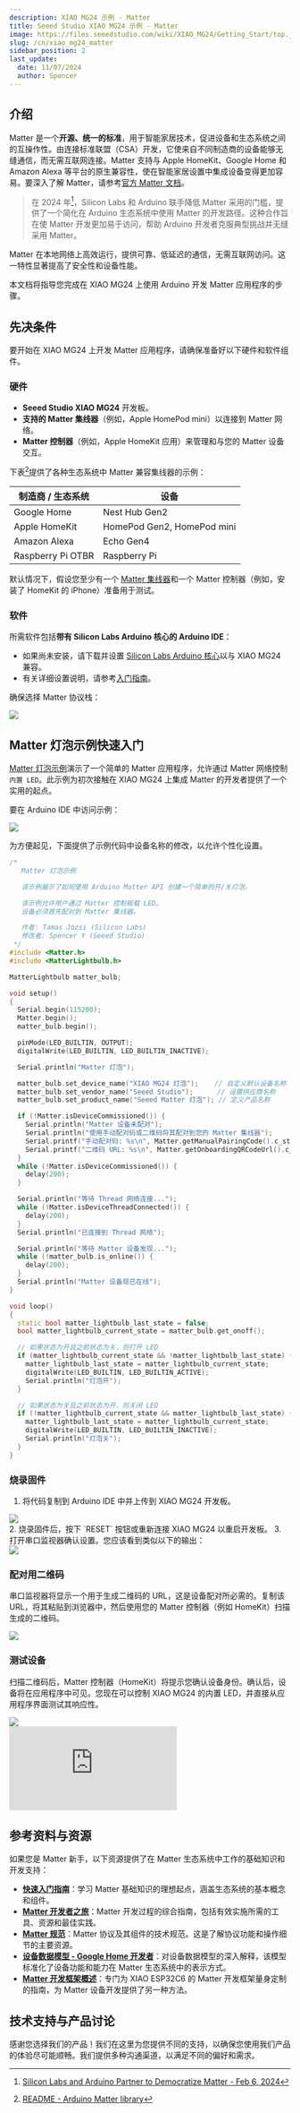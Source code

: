 ```yaml
---
description: XIAO MG24 示例 - Matter
title: Seeed Studio XIAO MG24 示例 - Matter
image: https://files.seeedstudio.com/wiki/XIAO_MG24/Getting_Start/top.jpg
slug: /cn/xiao_mg24_matter
sidebar_position: 2
last_update:
  date: 11/07/2024
  author: Spencer
---
```


## 介绍

Matter 是一个**开源、统一的标准**，用于智能家居技术，促进设备和生态系统之间的互操作性。由连接标准联盟（CSA）开发，它使来自不同制造商的设备能够无缝通信，而无需互联网连接。Matter 支持与 Apple HomeKit、Google Home 和 Amazon Alexa 等平台的原生兼容性，使在智能家居设置中集成设备变得更加容易。要深入了解 Matter，请参考[官方 Matter 文档](https://project-chip.github.io/connectedhomeip-doc/index.html)。

> 在 2024 年[^1]，Silicon Labs 和 Arduino 联手降低 Matter 采用的门槛，提供了一个简化在 Arduino 生态系统中使用 Matter 的开发路径。这种合作旨在使 Matter 开发更加易于访问，帮助 Arduino 开发者克服典型挑战并无缝采用 Matter。

[^1]: [Silicon Labs and Arduino Partner to Democratize Matter - Feb 6, 2024](https://news.silabs.com/2024-02-06-Silicon-Labs-and-Arduino-Partner-to-Democratize-Matter)

Matter 在本地网络上高效运行，提供可靠、低延迟的通信，无需互联网访问。这一特性显著提高了安全性和设备性能。

本文档将指导您完成在 XIAO MG24 上使用 Arduino 开发 Matter 应用程序的步骤。

## 先决条件

要开始在 XIAO MG24 上开发 Matter 应用程序，请确保准备好以下硬件和软件组件。

### 硬件

- **Seeed Studio XIAO MG24** 开发板。
- **支持的 Matter 集线器**（例如，Apple HomePod mini）以连接到 Matter 网络。
- **Matter 控制器**（例如，Apple HomeKit 应用）来管理和与您的 Matter 设备交互。

下表[^2]提供了各种生态系统中 Matter 兼容集线器的示例：

| 制造商 / 生态系统 | 设备                     |
| ---------------- | ------------------------ |
| Google Home      | Nest Hub Gen2            |
| Apple HomeKit    | HomePod Gen2, HomePod mini |
| Amazon Alexa     | Echo Gen4                |
| Raspberry Pi OTBR | Raspberry Pi             |

默认情况下，假设您至少有一个 [Matter 集线器](https://en.wikipedia.org/wiki/Matter_(standard)#Supported_ecosystems_and_hubs)和一个 Matter 控制器（例如，安装了 HomeKit 的 iPhone）准备用于测试。

[^2]: [README - Arduino Matter library](https://github.com/SiliconLabs/arduino/blob/main/libraries/Matter/readme.md)

### 软件

所需软件包括**带有 Silicon Labs Arduino 核心的 Arduino IDE**：

- 如果尚未安装，请下载并设置 [Silicon Labs Arduino 核心](https://github.com/SiliconLabs/arduino)以与 XIAO MG24 兼容。
- 有关详细设置说明，请参考[入门指南](/xiao_mg24_getting_started/#add-board)。

确保选择 Matter 协议栈：

<div style={{textAlign:'center'}}><img src="https://files.seeedstudio.com/wiki/XIAO_MG24/matter-arduino-tool-option.png" style={{width:480, height: 'auto', "border-radius": '12.8px'}}/></div>

## Matter 灯泡示例快速入门

[Matter 灯泡示例](https://github.com/Silabs/arduino-matter/tree/main/examples/MatterLightBulb)演示了一个简单的 Matter 应用程序，允许通过 Matter 网络控制`内置 LED`。此示例为初次接触在 XIAO MG24 上集成 Matter 的开发者提供了一个实用的起点。

要在 Arduino IDE 中访问示例：

<div style={{textAlign:'center'}}><img src="https://files.seeedstudio.com/wiki/XIAO_MG24/matter-bulb-example.png" style={{width:480, height:'auto', "border-radius": '12.8px'}}/></div>

为方便起见，下面提供了示例代码中设备名称的修改，以允许个性化设置。

```cpp
/*
   Matter 灯泡示例

   该示例展示了如何使用 Arduino Matter API 创建一个简单的开/关灯泡。

   该示例允许用户通过 Matter 控制板载 LED。
   设备必须首先配对到 Matter 集线器。

   作者: Tamas Jozsi (Silicon Labs)
   修改者: Spencer Y (Seeed Studio)
 */
#include <Matter.h>
#include <MatterLightbulb.h>

MatterLightbulb matter_bulb;

void setup()
{
  Serial.begin(115200);
  Matter.begin();
  matter_bulb.begin();

  pinMode(LED_BUILTIN, OUTPUT);
  digitalWrite(LED_BUILTIN, LED_BUILTIN_INACTIVE);

  Serial.println("Matter 灯泡");

  matter_bulb.set_device_name("XIAO MG24 灯泡");    // 自定义默认设备名称
  matter_bulb.set_vendor_name("Seeed Studio");      // 设置供应商名称
  matter_bulb.set_product_name("Seeed Matter 灯泡"); // 定义产品名称

  if (!Matter.isDeviceCommissioned()) {
    Serial.println("Matter 设备未配对");
    Serial.println("使用手动配对码或二维码将其配对到您的 Matter 集线器");
    Serial.printf("手动配对码: %s\n", Matter.getManualPairingCode().c_str());
    Serial.printf("二维码 URL: %s\n", Matter.getOnboardingQRCodeUrl().c_str());
  }
  while (!Matter.isDeviceCommissioned()) {
    delay(200);
  }

  Serial.println("等待 Thread 网络连接...");
  while (!Matter.isDeviceThreadConnected()) {
    delay(200);
  }
  Serial.println("已连接到 Thread 网络");

  Serial.println("等待 Matter 设备发现...");
  while (!matter_bulb.is_online()) {
    delay(200);
  }
  Serial.println("Matter 设备现已在线");
}

void loop()
{
  static bool matter_lightbulb_last_state = false;
  bool matter_lightbulb_current_state = matter_bulb.get_onoff();

  // 如果状态为开且之前状态为关，则打开 LED
  if (matter_lightbulb_current_state && !matter_lightbulb_last_state) {
    matter_lightbulb_last_state = matter_lightbulb_current_state;
    digitalWrite(LED_BUILTIN, LED_BUILTIN_ACTIVE);
    Serial.println("灯泡开");
  }

  // 如果状态为关且之前状态为开，则关闭 LED
  if (!matter_lightbulb_current_state && matter_lightbulb_last_state) {
    matter_lightbulb_last_state = matter_lightbulb_current_state;
    digitalWrite(LED_BUILTIN, LED_BUILTIN_INACTIVE);
    Serial.println("灯泡关");
  }
}
```

### 烧录固件

1. 将代码复制到 Arduino IDE 中并上传到 XIAO MG24 开发板。

  <div style={{textAlign:'center'}}><img src="https://files.seeedstudio.com/wiki/XIAO_MG24/matter-lightbulb-flash.png" style={{width:480, height: 'auto', "border-radius": '12.8px'}}/></div>
2. 烧录固件后，按下 `RESET` 按钮或重新连接 XIAO MG24 以重启开发板。
3. 打开串口监视器确认设置。您应该看到类似以下的输出：

  <div style={{textAlign:'center'}}><img src="https://files.seeedstudio.com/wiki/XIAO_MG24/matter-qr-url.png" style={{width:480, height: 'auto', "border-radius": '12.8px'}}/></div>

### 配对用二维码

串口监视器将显示一个用于生成二维码的 URL，这是设备配对所必需的。复制该 URL，将其粘贴到浏览器中，然后使用您的 Matter 控制器（例如 HomeKit）扫描生成的二维码。

<div style={{textAlign:'center'}}><img src="https://files.seeedstudio.com/wiki/XIAO_MG24/matter-qr-scan.png" style={{width:480, height: 'auto', "border-radius": '12.8px'}}/></div>

### 测试设备

扫描二维码后，Matter 控制器（HomeKit）将提示您确认设备身份。确认后，设备将在应用程序中可见。您现在可以控制 XIAO MG24 的内置 LED，并直接从应用程序界面测试其响应性。

<div style={{textAlign:'center'}}><img src="https://files.seeedstudio.com/wiki/XIAO_MG24/matter-device-online.png" style={{width:480, height: 'auto', "border-radius": '12.8px'}}/></div>

<iframe
  className="youtube-video-r"
  src="https://youtube.com/embed/tmCpIWuRojQ"
  title="MG24 Matter 灯泡示例"
  frameBorder="0"
  allow="accelerometer; autoplay; clipboard-write; encrypted-media; gyroscope; picture-in-picture; web-share"
  style={{ width: '380px', height: '640px' }}
></iframe>

## 参考资料与资源

如果您是 Matter 新手，以下资源提供了在 Matter 生态系统中工作的基础知识和开发支持：

- **[快速入门指南](https://docs.silabs.com/matter/2.2.0/matter-fundamentals/)**：学习 Matter 基础知识的理想起点，涵盖生态系统的基本概念和组件。
- **[Matter 开发者之旅](https://www.silabs.com/wireless/matter/matter-developer-journey)**：Matter 开发过程的综合指南，包括有效实施所需的工具、资源和最佳实践。
- **[Matter 规范](https://csa-iot.org/developer-resource/specifications-download-request/)**：Matter 协议及其组件的技术规范。这是了解协议功能和操作细节的主要资源。
- **[设备数据模型 - Google Home 开发者](https://developers.home.google.com/matter/primer/device-data-model)**：对设备数据模型的深入解释，该模型标准化了设备功能和能力在 Matter 生态系统中的表示方式。
- **[Matter 开发框架概述](/matter_development_framework)**：专门为 XIAO ESP32C6 的 Matter 开发框架量身定制的指南，为 Matter 设备开发提供了另一种方法。

## 技术支持与产品讨论

感谢您选择我们的产品！我们在这里为您提供不同的支持，以确保您使用我们产品的体验尽可能顺畅。我们提供多种沟通渠道，以满足不同的偏好和需求。

<div class="button_tech_support_container">
<a href="https://forum.seeedstudio.com/" class="button_forum"></a>
<a href="https://www.seeedstudio.com/contacts" class="button_email"></a>
</div>

<div class="button_tech_support_container">
<a href="https://discord.gg/kpY74apCWj" class="button_discord"></a>
<a href="https://github.com/Seeed-Studio/wiki-documents/discussions/69" class="button_discussion"></a>
</div>